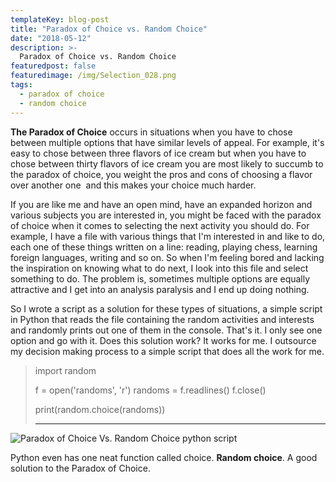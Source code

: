 ```yaml
---
templateKey: blog-post
title: "Paradox of Choice vs. Random Choice"
date: "2018-05-12"
description: >-
  Paradox of Choice vs. Random Choice
featuredpost: false
featuredimage: /img/Selection_028.png
tags:
  - paradox of choice
  - random choice
---
```


**The Paradox of Choice** occurs in situations when you have to chose between multiple options that have similar levels of appeal. For example, it's easy to chose between three flavors of ice cream but when you have to chose between thirty flavors of ice cream you are most likely to succumb to the paradox of choice, you weight the pros and cons of choosing a flavor over another one  and this makes your choice much harder.

If you are like me and have an open mind, have an expanded horizon and various subjects you are interested in, you might be faced with the paradox of choice when it comes to selecting the next activity you should do. For example, I have a file with various things that I'm interested in and like to do, each one of these things written on a line: reading, playing chess, learning foreign languages, writing and so on. So when I'm feeling bored and lacking the inspiration on knowing what to do next, I look into this file and select something to do. The problem is, sometimes multiple options are equally attractive and I get into an analysis paralysis and I end up doing nothing.

So I wrote a script as a solution for these types of situations, a simple script in Python that reads the file containing the random activities and interests and randomly prints out one of them in the console. That's it. I only see one option and go with it. Does this solution work? It works for me. I outsource my decision making process to a simple script that does all the work for me.

> import random
> 
> f = open('randoms', 'r') randoms = f.readlines() f.close()
> 
> print(random.choice(randoms))
> 
> * * *

![Paradox of Choice Vs. Random Choice python script](https://stefantesoi.com/wp-content/uploads/2018/05/Selection_028.png)

Python even has one neat function called choice. **Random choice**. A good solution to the Paradox of Choice.
